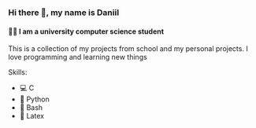 ### Hi there 👋, my name is Daniil
#### 👨‍💻 I am a university computer science student
This is a collection of my projects from school and my personal projects. I love programming and learning new things

Skills: 
* 💻 C  
* 🐍 Python 
* 🐧 Bash 
* 📝 Latex 
